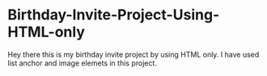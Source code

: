 # Birthday-Invite-Project-Using-HTML-only
Hey there this is my birthday invite project by using HTML only. I have used list anchor and image elemets in this project.
